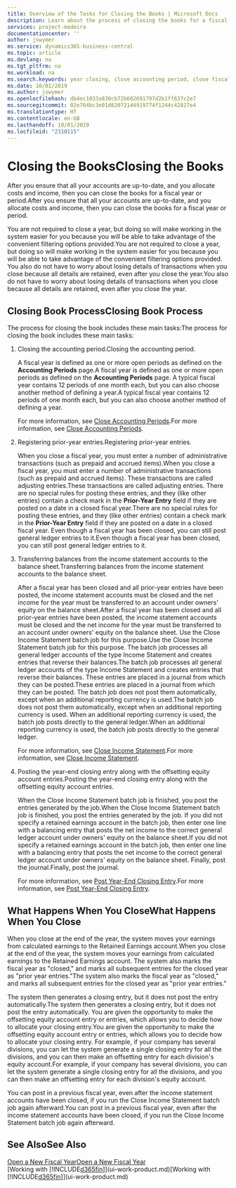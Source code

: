 ```yaml
---
title: Overview of the Tasks for Closing the Books | Microsoft Docs
description: Learn about the process of closing the books for a fiscal year or period, and what happens after you close at the end of a year.
services: project-madeira
documentationcenter: ''
author: jswymer
ms.service: dynamics365-business-central
ms.topic: article
ms.devlang: na
ms.tgt_pltfrm: na
ms.workload: na
ms.search.keywords: year closing, close accounting period, close fiscal year, bank account detailed trial balance
ms.date: 10/01/2019
ms.author: jswymer
ms.openlocfilehash: db4ec1033a830cb72b602691797d2b1ff637c2e7
ms.sourcegitcommit: 02e704bc3e01d62072144919774f1244c42827e4
ms.translationtype: HT
ms.contentlocale: en-GB
ms.lasthandoff: 10/01/2019
ms.locfileid: "2310115"
---
```

# <a name="closing-the-books"></a><span data-ttu-id="2ac4f-103">Closing the Books</span><span class="sxs-lookup"><span data-stu-id="2ac4f-103">Closing the Books</span></span>
<span data-ttu-id="2ac4f-104">After you ensure that all your accounts are up-to-date, and you allocate costs and income, then you can close the books for a fiscal year or period.</span><span class="sxs-lookup"><span data-stu-id="2ac4f-104">After you ensure that all your accounts are up-to-date, and you allocate costs and income, then you can close the books for a fiscal year or period.</span></span>

<span data-ttu-id="2ac4f-105">You are not required to close a year, but doing so will make working in the system easier for you because you will be able to take advantage of the convenient filtering options provided.</span><span class="sxs-lookup"><span data-stu-id="2ac4f-105">You are not required to close a year, but doing so will make working in the system easier for you because you will be able to take advantage of the convenient filtering options provided.</span></span> <span data-ttu-id="2ac4f-106">You also do not have to worry about losing details of transactions when you close because all details are retained, even after you close the year.</span><span class="sxs-lookup"><span data-stu-id="2ac4f-106">You also do not have to worry about losing details of transactions when you close because all details are retained, even after you close the year.</span></span>

## <a name="closing-book-process"></a><span data-ttu-id="2ac4f-107">Closing Book Process</span><span class="sxs-lookup"><span data-stu-id="2ac4f-107">Closing Book Process</span></span>
<span data-ttu-id="2ac4f-108">The process for closing the book includes these main tasks:</span><span class="sxs-lookup"><span data-stu-id="2ac4f-108">The process for closing the book includes these main tasks:</span></span>

1. <span data-ttu-id="2ac4f-109">Closing the accounting period.</span><span class="sxs-lookup"><span data-stu-id="2ac4f-109">Closing the accounting period.</span></span>

    <span data-ttu-id="2ac4f-110">A fiscal year is defined as one or more open periods as defined on the **Accounting Periods** page.</span><span class="sxs-lookup"><span data-stu-id="2ac4f-110">A fiscal year is defined as one or more open periods as defined on the **Accounting Periods** page.</span></span> <span data-ttu-id="2ac4f-111">A typical fiscal year contains 12 periods of one month each, but you can also choose another method of defining a year.</span><span class="sxs-lookup"><span data-stu-id="2ac4f-111">A typical fiscal year contains 12 periods of one month each, but you can also choose another method of defining a year.</span></span>

    <span data-ttu-id="2ac4f-112">For more information, see [Close Accounting Periods](year-close-account-periods.md).</span><span class="sxs-lookup"><span data-stu-id="2ac4f-112">For more information, see [Close Accounting Periods](year-close-account-periods.md).</span></span>
2. <span data-ttu-id="2ac4f-113">Registering prior-year entries.</span><span class="sxs-lookup"><span data-stu-id="2ac4f-113">Registering prior-year entries.</span></span>

    <span data-ttu-id="2ac4f-114">When you close a fiscal year, you must enter a number of administrative transactions (such as prepaid and accrued items).</span><span class="sxs-lookup"><span data-stu-id="2ac4f-114">When you close a fiscal year, you must enter a number of administrative transactions (such as prepaid and accrued items).</span></span> <span data-ttu-id="2ac4f-115">These transactions are called adjusting entries.</span><span class="sxs-lookup"><span data-stu-id="2ac4f-115">These transactions are called adjusting entries.</span></span> <span data-ttu-id="2ac4f-116">There are no special rules for posting these entries, and they (like other entries) contain a check mark in the **Prior-Year Entry** field if they are posted on a date in a closed fiscal year.</span><span class="sxs-lookup"><span data-stu-id="2ac4f-116">There are no special rules for posting these entries, and they (like other entries) contain a check mark in the **Prior-Year Entry** field if they are posted on a date in a closed fiscal year.</span></span> <span data-ttu-id="2ac4f-117">Even though a fiscal year has been closed, you can still post general ledger entries to it.</span><span class="sxs-lookup"><span data-stu-id="2ac4f-117">Even though a fiscal year has been closed, you can still post general ledger entries to it.</span></span>
3. <span data-ttu-id="2ac4f-118">Transferring balances from the income statement accounts to the balance sheet.</span><span class="sxs-lookup"><span data-stu-id="2ac4f-118">Transferring balances from the income statement accounts to the balance sheet.</span></span>

    <span data-ttu-id="2ac4f-119">After a fiscal year has been closed and all prior-year entries have been posted, the income statement accounts must be closed and the net income for the year must be transferred to an account under owners' equity on the balance sheet.</span><span class="sxs-lookup"><span data-stu-id="2ac4f-119">After a fiscal year has been closed and all prior-year entries have been posted, the income statement accounts must be closed and the net income for the year must be transferred to an account under owners' equity on the balance sheet.</span></span> <span data-ttu-id="2ac4f-120">Use the Close Income Statement batch job for this purpose.</span><span class="sxs-lookup"><span data-stu-id="2ac4f-120">Use the Close Income Statement batch job for this purpose.</span></span> <span data-ttu-id="2ac4f-121">The batch job processes all general ledger accounts of the type Income Statement and creates entries that reverse their balances.</span><span class="sxs-lookup"><span data-stu-id="2ac4f-121">The batch job processes all general ledger accounts of the type Income Statement and creates entries that reverse their balances.</span></span> <span data-ttu-id="2ac4f-122">These entries are placed in a journal from which they can be posted.</span><span class="sxs-lookup"><span data-stu-id="2ac4f-122">These entries are placed in a journal from which they can be posted.</span></span> <span data-ttu-id="2ac4f-123">The batch job does not post them automatically, except when an additional reporting currency is used.</span><span class="sxs-lookup"><span data-stu-id="2ac4f-123">The batch job does not post them automatically, except when an additional reporting currency is used.</span></span> <span data-ttu-id="2ac4f-124">When an additional reporting currency is used, the batch job posts directly to the general ledger.</span><span class="sxs-lookup"><span data-stu-id="2ac4f-124">When an additional reporting currency is used, the batch job posts directly to the general ledger.</span></span>

    <span data-ttu-id="2ac4f-125">For more information, see [Close Income Statement](year-close-income-statement.md).</span><span class="sxs-lookup"><span data-stu-id="2ac4f-125">For more information, see [Close Income Statement](year-close-income-statement.md).</span></span>
4. <span data-ttu-id="2ac4f-126">Posting the year-end closing entry along with the offsetting equity account entries.</span><span class="sxs-lookup"><span data-stu-id="2ac4f-126">Posting the year-end closing entry along with the offsetting equity account entries.</span></span>

    <span data-ttu-id="2ac4f-127">When the Close Income Statement batch job is finished, you post the entries generated by the job.</span><span class="sxs-lookup"><span data-stu-id="2ac4f-127">When the Close Income Statement batch job is finished, you post the entries generated by the job.</span></span> <span data-ttu-id="2ac4f-128">If you did not specify a retained earnings account in the batch job, then enter one line with a balancing entry that posts the net income to the correct general ledger account under owners' equity on the balance sheet.</span><span class="sxs-lookup"><span data-stu-id="2ac4f-128">If you did not specify a retained earnings account in the batch job, then enter one line with a balancing entry that posts the net income to the correct general ledger account under owners' equity on the balance sheet.</span></span> <span data-ttu-id="2ac4f-129">Finally, post the journal.</span><span class="sxs-lookup"><span data-stu-id="2ac4f-129">Finally, post the journal.</span></span>

    <span data-ttu-id="2ac4f-130">For more information, see [Post Year-End Closing Entry](year-how-post-year-end-close-entry.md).</span><span class="sxs-lookup"><span data-stu-id="2ac4f-130">For more information, see [Post Year-End Closing Entry](year-how-post-year-end-close-entry.md).</span></span>

## <a name="what-happens-when-you-close"></a><span data-ttu-id="2ac4f-131">What Happens When You Close</span><span class="sxs-lookup"><span data-stu-id="2ac4f-131">What Happens When You Close</span></span>
<span data-ttu-id="2ac4f-132">When you close at the end of the year, the system moves your earnings from calculated earnings to the Retained Earnings account.</span><span class="sxs-lookup"><span data-stu-id="2ac4f-132">When you close at the end of the year, the system moves your earnings from calculated earnings to the Retained Earnings account.</span></span> <span data-ttu-id="2ac4f-133">The system also marks the fiscal year as "closed," and marks all subsequent entries for the closed year as "prior year entries."</span><span class="sxs-lookup"><span data-stu-id="2ac4f-133">The system also marks the fiscal year as "closed," and marks all subsequent entries for the closed year as "prior year entries."</span></span>

<span data-ttu-id="2ac4f-134">The system then generates a closing entry, but it does not post the entry automatically.</span><span class="sxs-lookup"><span data-stu-id="2ac4f-134">The system then generates a closing entry, but it does not post the entry automatically.</span></span> <span data-ttu-id="2ac4f-135">You are given the opportunity to make the offsetting equity account entry or entries, which allows you to decide how to allocate your closing entry.</span><span class="sxs-lookup"><span data-stu-id="2ac4f-135">You are given the opportunity to make the offsetting equity account entry or entries, which allows you to decide how to allocate your closing entry.</span></span> <span data-ttu-id="2ac4f-136">For example, if your company has several divisions, you can let the system generate a single closing entry for all the divisions, and you can then make an offsetting entry for each division's equity account.</span><span class="sxs-lookup"><span data-stu-id="2ac4f-136">For example, if your company has several divisions, you can let the system generate a single closing entry for all the divisions, and you can then make an offsetting entry for each division's equity account.</span></span>

<span data-ttu-id="2ac4f-137">You can post in a previous fiscal year, even after the income statement accounts have been closed, if you run the Close Income Statement batch job again afterward.</span><span class="sxs-lookup"><span data-stu-id="2ac4f-137">You can post in a previous fiscal year, even after the income statement accounts have been closed, if you run the Close Income Statement batch job again afterward.</span></span>

## <a name="see-also"></a><span data-ttu-id="2ac4f-138">See Also</span><span class="sxs-lookup"><span data-stu-id="2ac4f-138">See Also</span></span>
[<span data-ttu-id="2ac4f-139">Open a New Fiscal Year</span><span class="sxs-lookup"><span data-stu-id="2ac4f-139">Open a New Fiscal Year</span></span>](finance-how-open-new-fiscal-year.md)  
<span data-ttu-id="2ac4f-140">[Working with [!INCLUDE[d365fin](includes/d365fin_md.md)]](ui-work-product.md)</span><span class="sxs-lookup"><span data-stu-id="2ac4f-140">[Working with [!INCLUDE[d365fin](includes/d365fin_md.md)]](ui-work-product.md)</span></span>
